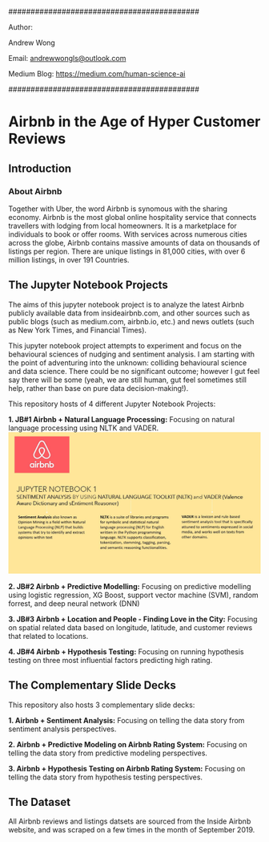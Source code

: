 
###########################################

Author:

Andrew Wong

Email: andrewwongls@outlook.com

Medium Blog: https://medium.com/human-science-ai

###########################################

# Airbnb in the Age of Hyper Customer Reviews

## Introduction

### About Airbnb
Together with Uber, the word Airbnb is synomous with the sharing economy. Airbnb is the most global online hospitality service that connects travellers with lodging from local homeowners. It is a marketplace for individuals to book or offer rooms. With services across numerous cities across the globe, Airbnb contains massive amounts of data on thousands of listings per region. There are unique listings in 81,000 cities, with over 6 million listings, in over 191 Countries.

## The Jupyter Notebook Projects

The aims of this jupyter notebook project is to analyze the latest Airbnb publicly available data from insideairbnb.com, and other sources such as public blogs (such as medium.com, airbnb.io, etc.) and news outlets (such as New York Times, and Financial Times).

This jupyter notebook project attempts to experiment and focus on the behavioural sciences of nudging and sentiment analysis. I am starting with the point of adventuring into the unknown: colliding behavioural science and data science. There could be no significant outcome; however I gut feel say there will be some (yeah, we are still human, gut feel sometimes still help, rather than base on pure data decision-making!).

This repository hosts of 4 different Jupyter Notebook Projects:

**1. JB#1 Airbnb + Natural Language Processing:** Focusing on natural language processing using NLTK and VADER.
![JB%201.JPG](https://raw.githubusercontent.com/andrewwongls/dsc-5-capstone-project-online-ds-sp-000/master/JB%201.JPG)

**2. JB#2 Airbnb + Predictive Modelling:** Focusing on predictive modelling using logistic regression, XG Boost, support vector machine (SVM), random forrest, and deep neural network (DNN)

**3. JB#3 Airbnb + Location and People - Finding Love in the City:** Focusing on spatial related data based on longitude, latitude, and customer reviews that related to locations.

**4. JB#4 Airbnb + Hypothesis Testing:** Focusing on running hypothesis testing on three most influential factors predicting high rating.

## The Complementary Slide Decks

This repository also hosts 3 complementary slide decks:

**1. Airbnb + Sentiment Analysis:** Focusing on telling the data story from sentiment analysis perspectives.

**2. Airbnb + Predictive Modeling on Airbnb Rating System:** Focusing on telling the data story from predictive modeling perspectives.

**3. Airbnb + Hypothesis Testing on Airbnb Rating System:** Focusing on telling the data story from hypothesis testing perspectives.


## The Dataset

All Airbnb reviews and listings datsets are sourced from the Inside Airbnb website, and was scraped on a few times in the month of September 2019.
